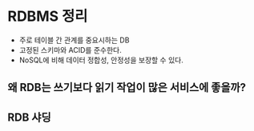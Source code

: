 # RDBMS 정리

- 주로 테이블 간 관계를 중요시하는 DB
- 고정된 스키마와 ACID를 준수한다.
- NoSQL에 비해 데이터 정합성, 안정성을 보장할 수 있다.

## 왜 RDB는 쓰기보다 읽기 작업이 많은 서비스에 좋을까?

## RDB 샤딩
